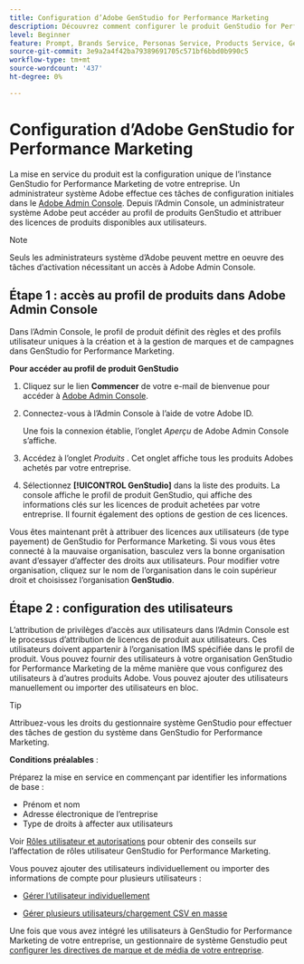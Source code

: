 ```yaml
---
title: Configuration d’Adobe GenStudio for Performance Marketing
description: Découvrez comment configurer le produit GenStudio for Performance Marketing.
level: Beginner
feature: Prompt, Brands Service, Personas Service, Products Service, Generative AI, Guidelines
source-git-commit: 3e9a2a4f42ba79389691705c571bf6bbd0b990c5
workflow-type: tm+mt
source-wordcount: '437'
ht-degree: 0%

---
```


# Configuration d’Adobe GenStudio for Performance Marketing

La mise en service du produit est la configuration unique de l’instance GenStudio for Performance Marketing de votre entreprise. Un administrateur système Adobe effectue ces tâches de configuration initiales dans le [Adobe Admin Console](https://helpx.adobe.com/enterprise/using/admin-console.html#Overview). Depuis l’Admin Console, un administrateur système Adobe peut accéder au profil de produits GenStudio et attribuer des licences de produits disponibles aux utilisateurs.

>[!NOTE]
>
>Seuls les administrateurs système d’Adobe peuvent mettre en oeuvre des tâches d’activation nécessitant un accès à Adobe Admin Console.

## Étape 1 : accès au profil de produits dans Adobe Admin Console

Dans l’Admin Console, le profil de produit définit des règles et des profils utilisateur uniques à la création et à la gestion de marques et de campagnes dans GenStudio for Performance Marketing.

**Pour accéder au profil de produit GenStudio**

1. Cliquez sur le lien **Commencer** de votre e-mail de bienvenue pour accéder à [Adobe Admin Console](https://helpx.adobe.com/enterprise/using/admin-console.html#Overview).

1. Connectez-vous à l’Admin Console à l’aide de votre Adobe ID.

   Une fois la connexion établie, l’onglet _Aperçu_ de Adobe Admin Console s’affiche.

1. Accédez à l’onglet _Produits_ . Cet onglet affiche tous les produits Adobes achetés par votre entreprise.

1. Sélectionnez **[!UICONTROL GenStudio]** dans la liste des produits. La console affiche le profil de produit GenStudio, qui affiche des informations clés sur les licences de produit achetées par votre entreprise. Il fournit également des options de gestion de ces licences.

Vous êtes maintenant prêt à attribuer des licences aux utilisateurs (de type payement) de GenStudio for Performance Marketing. Si vous vous êtes connecté à la mauvaise organisation, basculez vers la bonne organisation avant d’essayer d’affecter des droits aux utilisateurs. Pour modifier votre organisation, cliquez sur le nom de l’organisation dans le coin supérieur droit et choisissez l’organisation **GenStudio**.

## Étape 2 : configuration des utilisateurs

L’attribution de privilèges d’accès aux utilisateurs dans l’Admin Console est le processus d’attribution de licences de produit aux utilisateurs. Ces utilisateurs doivent appartenir à l’organisation IMS spécifiée dans le profil de produit. Vous pouvez fournir des utilisateurs à votre organisation GenStudio for Performance Marketing de la même manière que vous configurez des utilisateurs à d’autres produits Adobe. Vous pouvez ajouter des utilisateurs manuellement ou importer des utilisateurs en bloc.

>[!TIP]
>
>Attribuez-vous les droits du gestionnaire système GenStudio pour effectuer des tâches de gestion du système dans GenStudio for Performance Marketing.

**Conditions préalables** :

Préparez la mise en service en commençant par identifier les informations de base :

* Prénom et nom
* Adresse électronique de l’entreprise
* Type de droits à affecter aux utilisateurs

Voir [Rôles utilisateur et autorisations](user-roles.md) pour obtenir des conseils sur l’affectation de rôles utilisateur GenStudio for Performance Marketing.

Vous pouvez ajouter des utilisateurs individuellement ou importer des informations de compte pour plusieurs utilisateurs :

* [Gérer l’utilisateur individuellement](https://helpx.adobe.com/enterprise/using/manage-users-individually.html#add-users)

* [Gérer plusieurs utilisateurs/chargement CSV en masse](https://helpx.adobe.com/enterprise/using/bulk-upload-users.html)

Une fois que vous avez intégré les utilisateurs à GenStudio for Performance Marketing de votre entreprise, un gestionnaire de système Genstudio peut [configurer les directives de marque et de média de votre entreprise](get-started.md).
